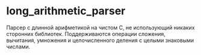 # long_arithmetic_parser
Парсер с длинной арифметикой на чистом C, не использующий никаких сторонних библиотек.
Поддерживаются операции сложения, вычитания, умножения и целочисленного деления с целыми 
знаковыми числами.

